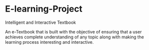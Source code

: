 # E-learning-Project
Intelligent and Interactive Textbook


An e-Textbook that is built with the objective of ensuring that a user achieves complete understanding of
any topic along with making the learning process interesting and interactive.
